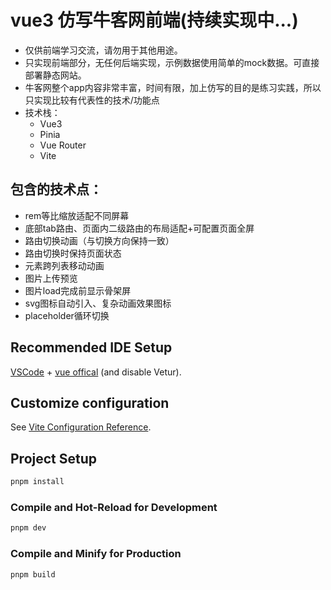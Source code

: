 # vue3 仿写牛客网前端(持续实现中...)

- 仅供前端学习交流，请勿用于其他用途。
- 只实现前端部分，无任何后端实现，示例数据使用简单的mock数据。可直接部署静态网站。
- 牛客网整个app内容非常丰富，时间有限，加上仿写的目的是练习实践，所以只实现比较有代表性的技术/功能点
- 技术栈：
  - Vue3
  - Pinia
  - Vue Router
  - Vite

## 包含的技术点：
- rem等比缩放适配不同屏幕
- 底部tab路由、页面内二级路由的布局适配+可配置页面全屏
- 路由切换动画（与切换方向保持一致）
- 路由切换时保持页面状态
- 元素跨列表移动动画
- 图片上传预览
- 图片load完成前显示骨架屏
- svg图标自动引入、复杂动画效果图标
- placeholder循环切换


## Recommended IDE Setup

[VSCode](https://code.visualstudio.com/) + [vue offical](https://marketplace.visualstudio.com/items?itemName=Vue.volar) (and disable Vetur).

## Customize configuration

See [Vite Configuration Reference](https://vite.dev/config/).

## Project Setup

```sh
pnpm install
```

### Compile and Hot-Reload for Development

```sh
pnpm dev
```

### Compile and Minify for Production

```sh
pnpm build
```
